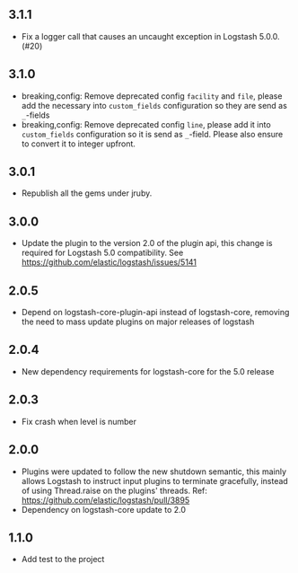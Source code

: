 ## 3.1.1
  - Fix a logger call that causes an uncaught exception in Logstash 5.0.0. (#20)

## 3.1.0
 - breaking,config: Remove deprecated config `facility` and `file`, please add the necessary into `custom_fields` configuration so they are send as `_`-fields
 - breaking,config: Remove deprecated config `line`, please add it into `custom_fields` configuration so it is send as `_`-field. Please also ensure to convert it to integer upfront.

## 3.0.1
 - Republish all the gems under jruby.

## 3.0.0
 - Update the plugin to the version 2.0 of the plugin api, this change is required for Logstash 5.0 compatibility. See https://github.com/elastic/logstash/issues/5141

## 2.0.5
 - Depend on logstash-core-plugin-api instead of logstash-core, removing the need to mass update plugins on major releases of logstash

## 2.0.4
 - New dependency requirements for logstash-core for the 5.0 release

## 2.0.3
 - Fix crash when level is number

## 2.0.0
 - Plugins were updated to follow the new shutdown semantic, this mainly allows Logstash to instruct input plugins to terminate gracefully, 
   instead of using Thread.raise on the plugins' threads. Ref: https://github.com/elastic/logstash/pull/3895
 - Dependency on logstash-core update to 2.0

## 1.1.0
 - Add test to the project
